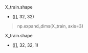 
X_train.shape
- ([], 32, 32)

> np.expand_dims(X_train, axis=3)

X_train.shape
- ([], 32, 32, 1)



